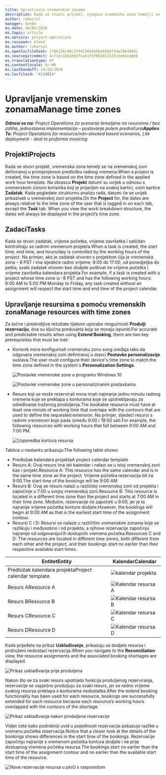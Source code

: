 ```yaml
---
title: Upravljanje vremenskim zonama
description: Kada se stvori projekt, njegova vremenska zona temelji se na vremenskoj zoni definiranoj u primijenjenom predlošku radnog vremena.
author: ruhercul
manager: Annbe
ms.date: 10/05/2020
ms.topic: article
ms.service: project-operations
ms.reviewer: kfend
ms.author: ruhercul
ms.openlocfilehash: 278b226c88c2f441262eb5be0504f34a1964848c
ms.sourcegitcommit: 4cf1dc1561b92fca4175f0b3813133c5e63ce8e6
ms.translationtype: HT
ms.contentlocale: hr-HR
ms.lasthandoff: 10/28/2020
ms.locfileid: "4119814"
---
```

# <a name="manage-time-zones"></a><span data-ttu-id="65fe8-103">Upravljanje vremenskim zonama</span><span class="sxs-lookup"><span data-stu-id="65fe8-103">Manage time zones</span></span>

<span data-ttu-id="65fe8-104">_**Odnosi se na:** Project Operations za scenarije temeljene na resursima / bez zaliha, jednostavna implementacija – poslovanje putem predračuna_</span><span class="sxs-lookup"><span data-stu-id="65fe8-104">_**Applies To:** Project Operations for resource/non-stocked based scenarios, Lite deployment - deal to proforma invoicing_</span></span>


## <a name="projects"></a><span data-ttu-id="65fe8-105">Projekti</span><span class="sxs-lookup"><span data-stu-id="65fe8-105">Projects</span></span>

<span data-ttu-id="65fe8-106">Kada se stvori projekt, vremenska zona temelji se na vremenskoj zoni definiranoj u primijenjenom predlošku radnog vremena.</span><span class="sxs-lookup"><span data-stu-id="65fe8-106">When a project is created, the time zone is based on the time zone defined in the applied work hour template.</span></span> <span data-ttu-id="65fe8-107">Na obrascu **Projekt** datumi su uvijek u odnosu s vremenskom zonom korisnika koji je prijavljen na svakoj kartici, osim kartice **Zadatak**. Kada pogledate strukturnu analizu rada, datumi će se uvijek prikazivati u vremenskoj zoni projekta.</span><span class="sxs-lookup"><span data-stu-id="65fe8-107">On the **Project** for, the dates are always relative to the time zone of the user that is logged in on each tab, except the **Task** tab. When you view the work breakdown structure, the dates will always be displayed in the project’s time zone.</span></span>

## <a name="tasks"></a><span data-ttu-id="65fe8-108">Zadaci</span><span class="sxs-lookup"><span data-stu-id="65fe8-108">Tasks</span></span>

<span data-ttu-id="65fe8-109">Kada se stvori zadatak, vrijeme početka, vrijeme završetka i sati/dan kontroliraju se radnim vremenom projekta.</span><span class="sxs-lookup"><span data-stu-id="65fe8-109">When a task is created, the start time, end time, and hours/day is controlled by the working hours of the project.</span></span> <span data-ttu-id="65fe8-110">Na primjer, ako je zadatak stvoren s projektom čija je vremenska zona – 8 PST i ima sljedeće radno vrijeme: 9:00 do 17:00, od ponedjeljka do petka, svaki zadatak stvoren bez dodjele poštivat će vrijeme početka i vrijeme završetka kalendara projekta.</span><span class="sxs-lookup"><span data-stu-id="65fe8-110">For example, if a task is created with a project whose time zone is -8 PST and has the following working hours: 9:00 AM to 5:00 PM Monday to Friday, any task created without an assignment will respect the start time and end time of the project calendar.</span></span>

## <a name="manage-resources-with-time-zones"></a><span data-ttu-id="65fe8-111">Upravljanje resursima s pomoću vremenskih zona</span><span class="sxs-lookup"><span data-stu-id="65fe8-111">Manage resources with time zones</span></span>

<span data-ttu-id="65fe8-112">Za točne i predvidljive rezultate tijekom uporabe mogućnosti **Produlji rezervaciju**, dva su ključna preduvjeta koja se moraju ispuniti:</span><span class="sxs-lookup"><span data-stu-id="65fe8-112">For accurate and predictable results when using **Extend Booking**, there are two key prerequisites that must be met:</span></span>  

- <span data-ttu-id="65fe8-113">Korisnik mora konfigurirati vremensku zonu svog uređaja tako da odgovara vremenskoj zoni definiranoj u stavci **Postavke personalizacije** sustava.</span><span class="sxs-lookup"><span data-stu-id="65fe8-113">The user must configure their device's time zone to match the time zone defined in the system's **Personalization Settings**.</span></span>
 
  ![Postavke vremenske zone u programu Windows 10](media/reconcile-assignments-03.png)

  ![Postavke vremenske zone u personaliziranim postavkama](media/reconcile-assignments-04.png)
 
- <span data-ttu-id="65fe8-116">Resurs koji se može rezervirati mora imati najmanje jednu minutu radnog vremena koje se preklapa s konturama koje se upotrebljavaju za određivanje traženog produljenja.</span><span class="sxs-lookup"><span data-stu-id="65fe8-116">The bookable resource must have at least one minute of working time that overlaps with the contours that are used to define the requested extension.</span></span> <span data-ttu-id="65fe8-117">Na primjer, sljedeći resursi s radnim vremenom koje pada između 9:00 i 19:00 sati.</span><span class="sxs-lookup"><span data-stu-id="65fe8-117">For example, the following resources with working hours that fall between 9:00 AM and 7:00 PM.</span></span> 

  ![Usporedba kontura resursa](media/reconcile-assignments-05.png)

<span data-ttu-id="65fe8-119">Tablice u nastavku prikazuju:</span><span class="sxs-lookup"><span data-stu-id="65fe8-119">The following table shows:</span></span>

- <span data-ttu-id="65fe8-120">Predložak kalendara projekta</span><span class="sxs-lookup"><span data-stu-id="65fe8-120">A project calendar template</span></span>
- <span data-ttu-id="65fe8-121">Resurs A: Ovaj resurs ima isti kalendar i nalazi se u istoj vremenskoj zoni kao i projekt.</span><span class="sxs-lookup"><span data-stu-id="65fe8-121">Resource A: This resource has the same calendar and is in the same time zone as the project.</span></span> <span data-ttu-id="65fe8-122">Vrijeme početka rezervacija bit će 9:00.</span><span class="sxs-lookup"><span data-stu-id="65fe8-122">The start time of the bookings will be 9:00 AM.</span></span>
- <span data-ttu-id="65fe8-123">Resurs B: Ovaj se resurs nalazi u različitoj vremenskoj zoni od projekta i započinje u 7:00 u svojoj vremenskoj zoni.</span><span class="sxs-lookup"><span data-stu-id="65fe8-123">Resource B: This resource is located in a different time zone than the project and starts at 7:00 AM in their time zone.</span></span> <span data-ttu-id="65fe8-124">Međutim, rezervacije će započeti u 9:00, jer je to najranije vrijeme početka konture dodjele.</span><span class="sxs-lookup"><span data-stu-id="65fe8-124">However, the bookings will begin at 9:00 AM as that is the earliest start time of the assignment contour.</span></span>
- <span data-ttu-id="65fe8-125">Resursi C i D: Resursi se nalaze u različitim vremenskim zonama koje se razlikuju i međusobno i od projekta, a njihove rezervacije započinju najranije od odgovarajućih dostupnih vremena početka.</span><span class="sxs-lookup"><span data-stu-id="65fe8-125">Resources C and D: The resources are located in different time zones, both different from each other and the project, and their bookings start no earlier than their respective available start times.</span></span>

|<span data-ttu-id="65fe8-126">Entitet</span><span class="sxs-lookup"><span data-stu-id="65fe8-126">Entity</span></span>  |<span data-ttu-id="65fe8-127">Kalendar</span><span class="sxs-lookup"><span data-stu-id="65fe8-127">Calendar</span></span>  |
|-|-|
|<span data-ttu-id="65fe8-128">Predložak kalendara projekta</span><span class="sxs-lookup"><span data-stu-id="65fe8-128">Project calendar template</span></span>   | ![kalendar projekta](media/reconcile-assignments-06.png) |
|<span data-ttu-id="65fe8-130">Resurs A</span><span class="sxs-lookup"><span data-stu-id="65fe8-130">Resource A</span></span>  | ![Kalendar resursa A](media/reconcile-assignments-06.png) |
|<span data-ttu-id="65fe8-132">Resurs B</span><span class="sxs-lookup"><span data-stu-id="65fe8-132">Resource B</span></span>  |  ![Kalendar resursa B](media/reconcile-assignments-07.png) |
|<span data-ttu-id="65fe8-134">Resurs C</span><span class="sxs-lookup"><span data-stu-id="65fe8-134">Resource C</span></span>  |  ![Kalendar resursa C](media/reconcile-assignments-08.png) |
|<span data-ttu-id="65fe8-136">Resurs D</span><span class="sxs-lookup"><span data-stu-id="65fe8-136">Resource D</span></span>  | ![Kalendar resursa D](media/reconcile-assignments-09.png)  |
 
<span data-ttu-id="65fe8-138">Kada prijeđete na prikaz **Usklađivanje**, prikazuju se dodjele resursa i pridruženi nedostaci rezervacija.</span><span class="sxs-lookup"><span data-stu-id="65fe8-138">When you navigate to the **Reconciliation** view, the resource assignments and the associated booking shortages are displayed.</span></span>

![Prikaz usklađivanja prije produljena](media/reconcile-assignments-10.png)

<span data-ttu-id="65fe8-140">Nakon što se za svaki resurs upotrijebi funkcija produljenog rezerviranja, rezervacije se uspješno produljuju za svaki resurs, jer se radno vrijeme svakog resursa preklapa s konturama nedostatka.</span><span class="sxs-lookup"><span data-stu-id="65fe8-140">After the extend booking functionality has been used for each resource, bookings are successfully extended for each resource because each resource’s working hours overlapped with the contours of the shortage.</span></span>

![Prikaz usklađivanja nakon produljena rezervacije](media/reconcile-assignments-11.png) 

<span data-ttu-id="65fe8-142">Vidjet ćete kako podrobniji uvid u pojedinosti rezervacije pokazuje razlike u vremenu početka rezervacija.</span><span class="sxs-lookup"><span data-stu-id="65fe8-142">Notice that a closer look at the details of the bookings shows differences in the start time of the bookings.</span></span> <span data-ttu-id="65fe8-143">Rezervacije započinju najranije s vremenom početka kontura dodjele i ne prije dostupnog vremena početka resursa.</span><span class="sxs-lookup"><span data-stu-id="65fe8-143">The bookings start no earlier than the start time of the assignment contour and no earlier than the available start time of the resource.</span></span>

![Nove rezervacije resursa u ploči s rasporedom](media/reconcile-assignments-12.png)
